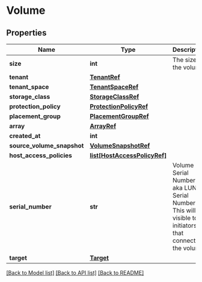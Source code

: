 # Volume

## Properties
Name | Type | Description | Notes
------------ | ------------- | ------------- | -------------
**size** | **int** | The size of the volume | [optional] 
**tenant** | [**TenantRef**](TenantRef.md) |  | 
**tenant_space** | [**TenantSpaceRef**](TenantSpaceRef.md) |  | 
**storage_class** | [**StorageClassRef**](StorageClassRef.md) |  | 
**protection_policy** | [**ProtectionPolicyRef**](ProtectionPolicyRef.md) |  | [optional] 
**placement_group** | [**PlacementGroupRef**](PlacementGroupRef.md) |  | [optional] 
**array** | [**ArrayRef**](ArrayRef.md) |  | [optional] 
**created_at** | **int** |  | [optional] 
**source_volume_snapshot** | [**VolumeSnapshotRef**](VolumeSnapshotRef.md) |  | [optional] 
**host_access_policies** | [**list[HostAccessPolicyRef]**](HostAccessPolicyRef.md) |  | [optional] 
**serial_number** | **str** | Volume Serial Numbers, aka LUN Serial Numbers. This will be visible to initiators that connect to the volume. | 
**target** | [**Target**](Target.md) |  | [optional] 

[[Back to Model list]](../README.md#documentation-for-models) [[Back to API list]](../README.md#documentation-for-api-endpoints) [[Back to README]](../README.md)

